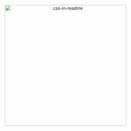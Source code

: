 <div align="center">
    <img src="./svgs/readme.svg" width="400" height="400" alt="css-in-readme">
</div>